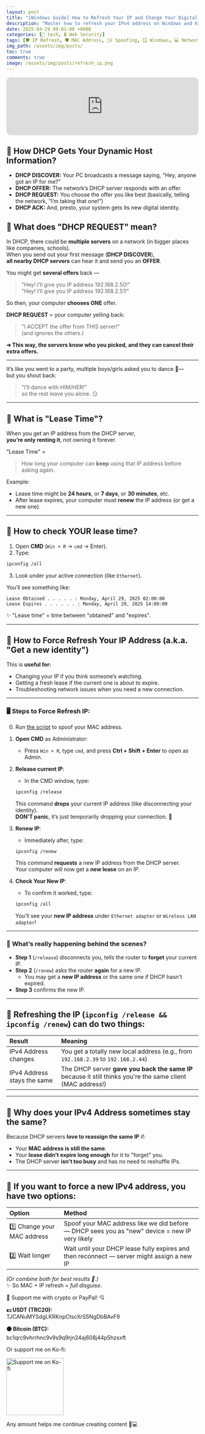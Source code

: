 ```yaml
---
layout: post
title: "[Windows Guide] How to Refresh Your IP and Change Your Digital Identity with MAC Spoofing"
description: "Master how to refresh your IPv4 address on Windows and hide your device identity with MAC spoofing. Learn DHCP basics, lease time tricks, and how to fully ghost your network presence."
date: 2025-04-29 09:01:00 +0800
categories: [🤖 tech, 🔒 Web Security]
tags: [🛡️ IP Refresh, 🛡️ MAC Address, 🧙‍♀️ Spoofing, 🪟 Windows, 💻 Networking, 💻 DHCP Basics, 🐾 Hacker Basics]
img_path: /assets/img/posts/
toc: true 
comments: true 
image: /assets/img/posts/refresh_ip.png
---
```


<iframe style="border-radius:12px" src="https://open.spotify.com/embed/track/0VTzUEuHYD8s7CgQ15cDPo?utm_source=generator" width="100%" height="152" frameBorder="0" allowfullscreen="" allow="autoplay; clipboard-write; encrypted-media; fullscreen; picture-in-picture" loading="lazy"></iframe>

## 🛜 How DHCP Gets Your Dynamic Host Information? 

- **DHCP DISCOVER:** Your PC broadcasts a message saying, “Hey, anyone got an IP for me?”  
- **DHCP OFFER:** The network’s DHCP server responds with an offer.  
- **DHCP REQUEST:** You choose the offer you like best (basically, telling the network, “I’m taking that one!”)  
- **DHCP ACK:** And, presto, your system gets its new digital identity.  

## 🌟 What does "**DHCP REQUEST**" mean?

In DHCP, there could be **multiple servers** on a network (in bigger places like companies, schools).  
When you send out your first message (**DHCP DISCOVER**),  
**all nearby DHCP servers** can hear it and send you an **OFFER**.

You might get **several offers** back —  
> "Hey! I’ll give you IP address 192.168.2.50!"  
> "Hey! I’ll give you IP address 192.168.2.51!"

So then, your computer **chooses ONE** offer.

**DHCP REQUEST** = your computer yelling back:
> "I ACCEPT the offer from THIS server!"  
(and ignores the others.)

**➔ This way, the servers know who you picked, and they can cancel their extra offers.**

---

It’s like you went to a party, multiple boys/girls asked you to dance 💃—  
but you shout back:  
> "I’ll dance with HIM/HER!"  
so the rest leave you alone. 😏

---

## 🌟 What is "**Lease Time**"?

When you get an IP address from the DHCP server,  
**you’re only renting it**, not owning it forever.

"Lease Time" =  
> How long your computer can **keep** using that IP address before asking again.

Example:

- Lease time might be **24 hours**, or **7 days**, or **30 minutes**, etc.
- After lease expires, your computer must **renew** the IP address (or get a new one).

---

## 🌟 How to check YOUR lease time?

1. Open **CMD** (`Win + R` → `cmd` → Enter).
2. Type:

```bash
ipconfig /all
```

3. Look under your active connection (like `Ethernet`).

You’ll see something like:

```
Lease Obtained . . . . . : Monday, April 29, 2025 02:00:00
Lease Expires . . . . . . : Monday, April 29, 2025 14:00:00
```

✨ "Lease time" = time between "obtained" and "expires".

---

## 🌟 How to **Force Refresh Your IP Address** (a.k.a. "Get a new identity")

This is **useful for:**

- Changing your IP if you think someone’s watching.
- Getting a fresh lease if the current one is about to expire.
- Troubleshooting network issues when you need a new connection.

---

### 🖥️ **Steps to Force Refresh IP**:

0. Run [the script](https://kay-a11y.github.io/posts/spoof-mac/#-mission-automate-mac-spoofing-with-a-tiny-script) to spoof your MAC address.

1. **Open CMD** as Administrator:
    - Press `Win + R`, type `cmd`, and press **Ctrl + Shift + Enter** to open as Admin.

2. **Release current IP**:
   - In the CMD window, type:

   ```bash
   ipconfig /release
   ```
   
   This command **drops** your current IP address (like disconnecting your identity).  
   **DON’T panic**, it’s just temporarily dropping your connection. 🫣

3. **Renew IP**:
   - Immediately after, type:

   ```bash
   ipconfig /renew
   ```

   This command **requests** a new IP address from the DHCP server.  
   Your computer will now get a **new lease** on an IP.

4. **Check Your New IP**:
   - To confirm it worked, type:

   ```bash
   ipconfig /all
   ```

   You’ll see your **new IP address** under `Ethernet adapter` or `Wireless LAN adapter`!

---

### 🧠 **What’s really happening behind the scenes?**

- **Step 1** (`/release`) disconnects you, tells the router to **forget** your current IP.
- **Step 2** (`/renew`) asks the router **again** for a new IP.
  - You may get a **new IP address** or the same one if DHCP hasn't expired.
- **Step 3** confirms the new IP.

---

## 🎯 **Refreshing the IP** (`ipconfig /release && ipconfig /renew`) **can** do two things:

| Result | Meaning |
|:---|:---|
| IPv4 Address changes | You get a totally new local address (e.g., from `192.168.2.39` to `192.168.2.44`) |
| IPv4 Address stays the same | The DHCP server **gave you back the same IP** because it still thinks you're the same client (MAC address!) |

---

## 🌸 Why does your **IPv4 Address sometimes stay the same**?

Because DHCP servers **love to reassign the same IP** if:

- Your **MAC address is still the same**.  
- Your **lease didn’t expire long enough** for it to "forget" you.
- The DHCP server **isn't too busy** and has no need to reshuffle IPs.

---

## 🌈 If you want to **force a new IPv4 address**, you have two options:

| Option | Method |
|:---|:---|
| 1️⃣ Change your MAC address | Spoof your MAC address like we did before — DHCP sees you as "new" device = new IP very likely |
| 2️⃣ Wait longer | Wait until your DHCP lease fully expires and then reconnect — server might assign a new IP |

*(Or combine both for best results 🥷.)*  
✨ So MAC + IP refresh = *full disguise*.

<div class="donation-box" style="position: relative;">
  <p class="donation-text">💖 Support me with crypto or PayPal! 💘</p>
  <p><strong>💵 USDT (TRC20):</strong><br>TJCANuMYSdgLKRKnpCtscXrS5NgDbBAvF9</p>
  <p><strong>🟠 Bitcoin (BTC):</strong><br>bc1qrc9vhrrhnc9v9s9q9rjn24aj608j44p5hzsxft</p>
  <p>Or support me on Ko-fi:</p>
  
  <div class="img-container" style="position: relative; display: inline-block;">
    <img src="https://cdn.buymeacoffee.com/buttons/v2/default-yellow.png"
         alt="Support me on Ko-fi"
         width="150"
         loading="lazy">    
    <div onclick="window.open('https://ko-fi.com/kikisec', '_blank')" 
         style="position: absolute; top: 0; left: 0; width: 100%; height: 100%; background: transparent; cursor: pointer;">
    </div>
  </div>

  <p class="donation-note">Any amount helps me continue creating content 💬💻</p>
</div>
